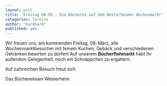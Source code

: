 ```yaml
---
layout: post
title: 'Freitag 08.03.: Die Bücherei auf dem Westerheimer Wochenmarkt'
categories: Termine
author: "burkhard"
published: yes
---
```

Wir freuen uns, am kommenden Freitag, 08. März, alle Wochenmarktbesucher mit feinem Kuchen, Gebäck und verschiedenen
Getränken bewirten zu dürfen! 
Auf unserem **Bücherflohmarkt** habt Ihr außerdem Gelegenheit, noch ein Schnäppchen zu ergattern.

Auf zahlreichen Besuch freut sich 

Das Büchereiteam Westerheim
